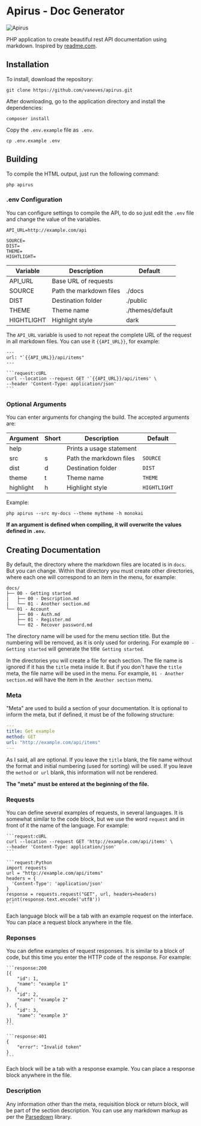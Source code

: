 # Apirus - Doc Generator

![Apirus](https://user-images.githubusercontent.com/146581/82272220-50305680-9950-11ea-92d5-38cbe914d98f.png)

PHP application to create beautiful rest API documentation using markdown. Inspired by [readme.com](https://readme.com/).

## Installation

To install, download the repository:

```
git clone https://github.com/vaneves/apirus.git
```

After downloading, go to the application directory and install the dependencies:

```
composer install
```

Copy the `.env.example` file as` .env`.

```
cp .env.example .env
```

## Building

To compile the HTML output, just run the following command:

```
php apirus
```

### .env Configuration

You can configure settings to compile the API, to do so just edit the `.env` file and change the value of the variables.

```
API_URL=http://example.com/api

SOURCE=
DIST=
THEME=
HIGHTLIGHT=
```

| Variable   | Description             | Default          |
|------------|-------------------------|------------------|
| API_URL    | Base URL of requests    |                  |
| SOURCE     | Path the markdown files | ./docs           |
| DIST       | Destination folder      | ./public         |
| THEME      | Theme name              | ./themes/default |
| HIGHTLIGHT | Highlight style         | dark             |

The `API_URL` variable is used to not repeat the complete URL of the request in all markdown files. You can use it `{{API_URL}}`, for example:

````
---
url: "`{{API_URL}}/api/items"
---

```request:cURL
curl --location --request GET '`{{API_URL}}/api/items' \
--header 'Content-Type: application/json' 
```
````

### Optional Arguments

You can enter arguments for changing the build. The accepted arguments are:

| Argument  | Short | Description              | Default      |
|-----------|-------|--------------------------|--------------|
| help      |       | Prints a usage statement |              |
| src       | s     | Path the markdown files  | `SOURCE`     |
| dist      | d     | Destination folder       | `DIST`       |
| theme     | t     | Theme name               | `THEME`      |
| highlight | h     | Highlight style          | `HIGHTLIGHT` |

Example:

```
php apirus --src my-docs --theme mytheme -h monokai
```

**If an argument is defined when compiling, it will overwrite the values defined in `.env`.**

## Creating Documentation

By default, the directory where the markdown files are located is in `docs`. But you can change. Within that directory you must create other directories, where each one will correspond to an item in the menu, for example:

```
docs/
├── 00 - Getting started
|   ├── 00 - Description.md
|   └── 01 - Another section.md
└── 01 - Account
    ├── 00 - Auth.md
    ├── 01 - Register.md
    └── 02 - Recover password.md
```

The directory name will be used for the menu section title. But the numbering will be removed, as it is only used for ordering. For example `00 - Getting started` will generate the title` Getting started`.

In the directories you will create a file for each section. The file name is ignored if it has the `title` meta inside it. But if you don't have the `title` meta, the file name will be used in the menu. For example, `01 - Another section.md` will have the item in the` Another section` menu.

### Meta

"Meta" are used to build a section of your documentation. It is optional to inform the meta, but if defined, it must be of the following structure:

```yaml
---
title: Get example
method: GET
url: "http://example.com/api/items"
---
```

As I said, all are optional. If you leave the `title` blank, the file name without the format and initial numbering (used for sorting) will be used. If you leave the `method` or` url` blank, this information will not be rendered.

**The "meta" must be entered at the beginning of the file.**

### Requests

You can define several examples of requests, in several languages. It is somewhat similar to the code block, but we use the word `request` and in front of it the name of the language. For example:

````
```request:cURL
curl --location --request GET 'http://example.com/api/items' \
--header 'Content-Type: application/json' 
```
````

````
```request:Python
import requests
url = "http://example.com/api/items"
headers = {
  'Content-Type': 'application/json'
}
response = requests.request("GET", url, headers=headers)
print(response.text.encode('utf8'))
```
````

Each language block will be a tab with an example request on the interface. You can place a request block anywhere in the file.

### Reponses

You can define examples of request responses. It is similar to a block of code, but this time you enter the HTTP code of the response. For example:

````
```response:200
[{
    "id": 1,
    "name": "example 1"
}, {
    "id": 2,
    "name": "example 2"
}, {
    "id": 3,
    "name": "example 3"
}]
```
````

````
```response:401
{
	"error": "Invalid token"
}
```
````

Each block will be a tab with a response example. You can place a response block anywhere in the file.

### Description

Any information other than the meta, requisition block or return block, will be part of the section description. You can use any markdown markup as per the [Parsedown](https://github.com/erusev/parsedown) library.